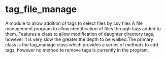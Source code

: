 # tag_file_manage
A module to allow addition of tags to select files by csv files
A file management program to allow identification of files through tags added to them.
Features a class to allow modification of daughter directory tags, however it is 
very slow the greater the depth to be walked.The primary class is the tag_manage class
which provides a series of methods to add tags, however no method to remove tags is currently
in the program. 
